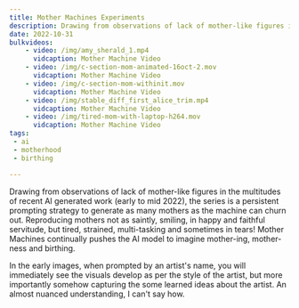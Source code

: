 ```yaml
---
title: Mother Machines Experiments
description: Drawing from observations of lack of mother-like figures in the multitudes of AI generated work, the series is a persistent prompting strategy to generate as many mothers as the machine can churn out. Reproducing mothers not as saintly, but tired, strained, multi-tasking and sometimes in tears! Mother Machines continually pushes the AI model to imagine mother-ing, mother-ness and birthing.
date: 2022-10-31
bulkvideos:
    - video: /img/amy_sherald_1.mp4
      vidcaption: Mother Machine Video
    - video: /img/c-section-mom-animated-16oct-2.mov
      vidcaption: Mother Machine Video
    - video: /img/c-section-mom-withinit.mov
      vidcaption: Mother Machine Video
    - video: /img/stable_diff_first_alice_trim.mp4
      vidcaption: Mother Machine Video
    - video: /img/tired-mom-with-laptop-h264.mov
      vidcaption: Mother Machine Video
tags: 
 - ai
 - motherhood
 - birthing

---
```


Drawing from observations of lack of mother-like figures in the multitudes of recent AI generated work (early to mid 2022), the series is a persistent prompting strategy to generate as many mothers as the machine can churn out. Reproducing mothers not as saintly, smiling, in happy and faithful servitude, but tired, strained, multi-tasking and sometimes in tears! Mother Machines continually pushes the AI model to imagine mother-ing, mother-ness and birthing.

In the early images, when prompted by an artist's name, you will immediately see the visuals develop as per the style of the artist, but more importantly somehow capturing the some learned ideas about the artist. An almost nuanced understanding, I can't say how. 

